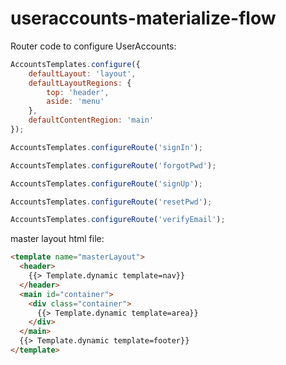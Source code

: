 # useraccounts-materialize-flow

Router code to configure UserAccounts:

````javascript
AccountsTemplates.configure({
	defaultLayout: 'layout',
	defaultLayoutRegions: {
		top: 'header',
		aside: 'menu'
	},
	defaultContentRegion: 'main'
});

AccountsTemplates.configureRoute('signIn');

AccountsTemplates.configureRoute('forgotPwd');

AccountsTemplates.configureRoute('signUp');

AccountsTemplates.configureRoute('resetPwd');

AccountsTemplates.configureRoute('verifyEmail');
`````

master layout html file:
````html
<template name="masterLayout">
  <header>
    {{> Template.dynamic template=nav}}
  </header>
  <main id="container">
    <div class="container">
      {{> Template.dynamic template=area}}
    </div>
  </main>
  {{> Template.dynamic template=footer}}
</template>
````
